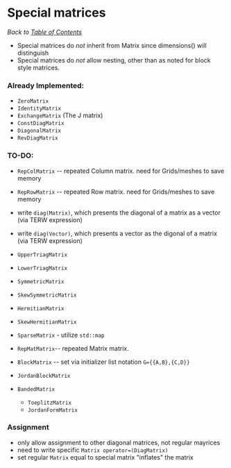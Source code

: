 # Special matrices

_Back to [Table of Contents](README.md)_

* Special matrices do *not* inherit from Matrix since dimensions() will distinguish
* Special matrices do *not* allow nesting, other than as noted for block style matrices.


### Already Implemented:
* `ZeroMatrix`
* `IdentityMatrix`
* `ExchangeMatrix` (The J matrix)
* `ConstDiagMatrix`
* `DiagonalMatrix`
* `RevDiagMatrix`  

### TO-DO:
 
* `RepColMatrix` -- repeated Column matrix. need for Grids/meshes to save memory
* `RepRowMatrix` -- repeated Row matrix. need for Grids/meshes to save memory
* write `diag(Matrix)`, which presents the diagonal of a matrix as a vector (via TERW expression)
* write `diag(Vector)`, which presents a vector as the digonal of a matrix (via TERW expression)

* `UpperTriagMatrix`
* `LowerTriagMatrix`
* `SymmetricMatrix`
* `SkewSymmetricMatrix`
* `HermitianMatrix`
* `SkewHermitianMatrix`

* `SparseMatrix` - utilize `std::map`

* `RepMatMatrix`-- repeated Matrix matrix.
* `BlockMatrix` -- set via initializer list notation `G={{A,B},{C,D}}`

* `JordanBlockMatrix`

* `BandedMatrix`
   * `ToeplitzMatrix`
   * `JordanFormMatrix`


### Assignment
* only allow assignment to other diagonal matrices, not regular mayrices
* need to write specific `Matrix operator=(DiagMatrix)`
* set regular `Matrix` equal to special matrix "inflates" the matrix

